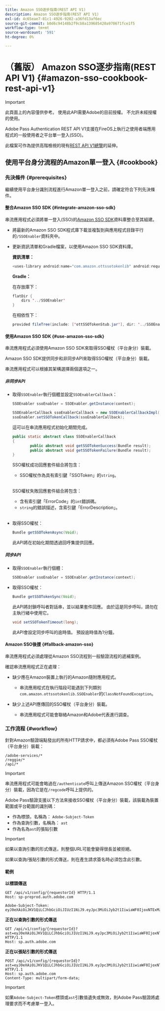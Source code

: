 ```yaml
---
title: Amazon SSO逐步指南(REST API V1)
description: Amazon SSO逐步指南(REST API V1)
exl-id: 4c65eae7-81c1-4926-9202-a36fd13af6ec
source-git-commit: b0d6c94148b2f9cb8a139685420a970671fce1f5
workflow-type: tm+mt
source-wordcount: '591'
ht-degree: 0%

---
```


# （舊版） Amazon SSO逐步指南(REST API V1) {#amazon-sso-cookbook-rest-api-v1}

>[!IMPORTANT]
>
>此頁面上的內容僅供參考。 使用此API需要Adobe的目前授權。 不允許未經授權的使用。

Adobe Pass Authentication REST API V1支援在FireOS上執行之使用者端應用程式的一般使用者之平台單一登入(SSO)。

此檔案可作為提供高階檢視的現有[REST API V1總覽](/help/authentication/integration-guide-programmers/legacy/rest-api-v1/rest-api-overview.md)的延伸。

## 使用平台身分流程的Amazon單一登入 {#cookbook}

### 先決條件 {#prerequisites}

繼續使用平台身分識別流程進行Amazon單一登入之前，請確定符合下列先決條件。

#### 整合Amazon SSO SDK {#integrate-amazon-sso-sdk}

串流應用程式必須將單一登入(SSO)的[Amazon SSO SDK](https://tve.zendesk.com/hc/en-us/article_attachments/360064368131/ottSSOTokenLib_v1.jar)資料庫整合至其組建。

* 將最新的Amazon SSO SDK程式庫下載並複製到與應用程式目錄平行的`/SSOEnabler`資料夾中。

* 更新資訊清單和Gradle檔案，以使用Amazon SSO SDK資料庫。

  **資訊清單：**

  ```JAVA
  <uses-library android:name="com.amazon.ottssotokenlib" android:required="false">
  ```

  **Gradle：**

  在存放庫下：

  ```JAVA
  flatDir {
      dirs '../SSOEnabler'
  }
  ```

  在相依性下：

  ```JAVA
  provided fileTree(include: ['ottSSOTokenStub.jar'], dir: '../SSOEnabler')
  ```

#### 使用Amazon SSO SDK {#use-amazon-sso-sdk}

串流應用程式必須使用Amazon SSO SDK來取得SSO權杖（平台身分）裝載。

Amazon SSO SDK提供同步和非同步API來取得SSO權杖（平台身分）裝載。

串流應用程式可以根據其架構選擇兩個選項之一。

##### 非同步API

* 取得`SSOEnabler`執行個體並設定`SSOEnablerCallback`：

  ```JAVA
  SSOEnabler ssoEnabler = SSOEnabler.getInstance(context);
  
  SSOEnablerCallback ssoEnablerCallback = new SSOEnablerCallbackImpl();
  ssoEnabler.setSSOTokenCallback(ssoEnablerCallback);
  ```

  這可以在串流應用程式初始化期間完成。

  ```JAVA
  public static abstract class SSOEnablerCallback
  {
          public abstract void getSSOTokenSuccess(Bundle result);
          public abstract void getSSOTokenFailure(Bundle result);
  }
  ```

  SSO權杖成功回應套件組合將包含：
   * SSO權杖作為具有索引鍵「SSOToken」的`string`。

  <br/>

  SSO權杖失敗回應套件組合將包含：
   * 含有索引鍵「ErrorCode」的`int`錯誤碼。
   * `string`的錯誤描述，含索引鍵「ErrorDescription」。

  <br/>

* 取得SSO權杖：

  ```JAVA
  Bundle getSSOTokenAsync(Void);
  ```

  此API將在初始化期間透過回呼集提供回應。

##### 同步API

* 取得`SSOEnabler`執行個體：

  ```JAVA
  SSOEnabler ssoEnabler = SSOEnabler.getInstance(context);
  ```

* 取得SSO權杖：

  ```JAVA
  Bundle getSSOTokenSync(Void);
  ```

  此API將封鎖呼叫者對話串，並以結果套件回應。 由於這是同步呼叫，請勿在主執行緒中使用它。

  ```JAVA
  void setSSOTokenTimeout(long);
  ```

  此API會設定同步呼叫的逾時值。 預設逾時值為1分鐘。

#### Amazon SSO後援 {#fallback-amazon-sso}

串流應用程式必須處理從Amazon SSO流程到一般驗證流程的遞補案例。

確認串流應用程式正在處理：

* 缺少應在Amazon裝置上執行的Amazon隨附應用程式。
   * 串流應用程式在執行階段可能遇到下列類別`com.amazon.ottssotokenlib.SSOEnabler`的`ClassNotFoundException`。

* 缺少上述API應傳回的SSO權杖（平台身分）裝載。
   * 串流應用程式可能會聯絡Amazon和Adobe代表進行調查。

### 工作流程 {#workflow}

針對Amazon驗證端點發出的所有HTTP請求中，都必須有Adobe Pass SSO權杖（平台身分）裝載：

```
/adobe-services/*
/reggie/*
/api/*
```

>[!IMPORTANT]
> 
> 串流應用程式可能會略過在`/authenticate`呼叫上傳送Amazon SSO權杖（平台身分）裝載，因為它是在`/regcode`呼叫上提供的。

Adobe Pass驗證支援以下方法來接收SSO權杖（平台身分）裝載，該裝載為裝置範圍或平台範圍的識別碼：

* 作為標頭，名稱為： `Adobe-Subject-Token`
* 作為查詢引數，名稱為： `ast`
* 作為名為`ast`的張貼引數

>[!IMPORTANT]
>
> 如果以查詢引數的形式傳送，則整個URL可能會變得很長並被拒絕。
>
> 如果以查詢/張貼引數的形式傳送，則在產生請求簽名時必須包含此引數。

#### 範例

**以標頭傳送**

```HTTPS
GET /api/v1/config/{requestorId} HTTP/1.1 
Host: sp-preprod.auth.adobe.com

Adobe-Subject-Token: eyJ0eXAiOiJKV1QiLCJhbGciOiJIUzI1NiJ9.eyJpc3MiOiJyb2t1IiwiaWF0IjoxNTExMzY4ODAyLCJleHAiOjE1NDI5MDQ4MDIsImF1ZCI6ImFkb2JlIiwic3ViIjoiNWZjYzMwODctYWJmZi00OGU4LWJhZTgtODQzODViZTFkMzQwIiwiZGlkIjoiY2FmZjQ1ZDAtM2NhMy00MDg3LWI2MjMtNjFkZjNhMmNlOWM4In0.JlBFhNhNCJCDXLwBjy5tt3PtPcqbMKEIGZ6sr2NA
```

**正在以查詢引數的形式傳送**

```HTTPS
GET /api/v1/config/{requestorId}?ast=eyJ0eXAiOiJKV1QiLCJhbGciOiJIUzI1NiJ9.eyJpc3MiOiJyb2t1IiwiaWF0IjoxNTExMzY4ODAyLCJleHAiOjE1NDI5MDQ4MDIsImF1ZCI6ImFkb2JlIiwic3ViIjoiNWZjYzMwODctYWJmZi00OGU4LWJhZTgtODQzODViZTFkMzQwIiwiZGlkIjoiY2FmZjQ1ZDAtM2NhMy00MDg3LWI2MjMtNjFkZjNhMmNlOWM4In0.JlBFhNhNCJCDXLwBjy5tt3PtPcqbMKEIGZ6sr2NA HTTP/1.1
Host: sp.auth.adobe.com
```

**正在以張貼引數的形式傳送**

```HTTPS
POST /api/v1/config/{requestorId}?ast=eyJ0eXAiOiJKV1QiLCJhbGciOiJIUzI1NiJ9.eyJpc3MiOiJyb2t1IiwiaWF0IjoxNTExMzY4ODAyLCJleHAiOjE1NDI5MDQ4MDIsImF1ZCI6ImFkb2JlIiwic3ViIjoiNWZjYzMwODctYWJmZi00OGU4LWJhZTgtODQzODViZTFkMzQwIiwiZGlkIjoiY2FmZjQ1ZDAtM2NhMy00MDg3LWI2MjMtNjFkZjNhMmNlOWM4In0.Jl\_BFhN\_h\_NCJCDXLwBjy5tt3PtPcqbMKEIGZ6sr2NA HTTP/1.1
Host: sp.auth.adobe.com 
Content-Type: multipart/form-data;
```

>[!IMPORTANT]
>
> 如果`Adobe-Subject-Token`標頭或`ast`引數值遺失或無效，則Adobe Pass驗證將處理要求而不考慮單一登入。
